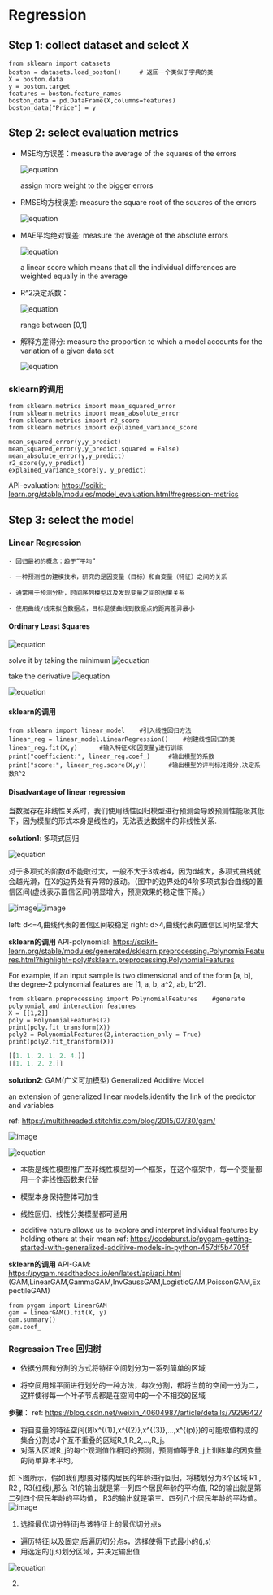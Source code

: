 # Regression

## Step 1: collect dataset and select X

    from sklearn import datasets
    boston = datasets.load_boston()     # 返回一个类似于字典的类
    X = boston.data
    y = boston.target
    features = boston.feature_names
    boston_data = pd.DataFrame(X,columns=features)
    boston_data["Price"] = y

## Step 2: select evaluation metrics
- MSE均方误差：measure the average of the squares of the errors

    ![equation](https://latex.codecogs.com/gif.latex?\text{MSE}(y,&space;\hat{y})&space;=&space;\frac{1}{n_\text{samples}}&space;\sum_{i=0}^{n_\text{samples}&space;-&space;1}&space;(y_i&space;-&space;\hat{y}_i)^2.)

    assign more weight to the bigger errors

- RMSE均方根误差: measure the square root of the squares of the errors

    ![equation](https://latex.codecogs.com/gif.latex?\text{RMSE}(y,&space;\hat{y})&space;=&space;\sqrt{\frac{1}{n_\text{samples}}&space;\sum_{i=0}^{n_\text{samples}&space;-&space;1}&space;(y_i&space;-&space;\hat{y}_i)^2.})

- MAE平均绝对误差: measure the average of the absolute errors

    ![equation](https://latex.codecogs.com/gif.latex?\text{MAE}(y,&space;\hat{y})&space;=&space;\frac{1}{n_{\text{samples}}}&space;\sum_{i=0}^{n_{\text{samples}}-1}&space;\left|&space;y_i&space;-&space;\hat{y}_i&space;\right|.)

    a linear score which means that all the individual differences are weighted equally in the average

- R^2决定系数：

    ![equation](https://latex.codecogs.com/gif.latex?R^2(y,&space;\hat{y})&space;=&space;1&space;-&space;\frac{\sum_{i=1}^{n}&space;(y_i&space;-&space;\hat{y}_i)^2}{\sum_{i=1}^{n}&space;(y_i&space;-&space;\bar{y})^2}.)

    range between [0,1]

- 解释方差得分: measure the proportion to which a model accounts for the variation of a given data set
    
    ![equation](https://latex.codecogs.com/gif.latex?explained\:variance(y,&space;\hat{y})&space;=&space;1&space;-&space;\frac{Var(&space;y&space;-&space;\hat{y})}{Var(y)})


### sklearn的调用
    from sklearn.metrics import mean_squared_error
    from sklearn.metrics import mean_absolute_error
    from sklearn.metrics import r2_score
    from sklearn.metrics import explained_variance_score

    mean_squared_error(y,y_predict)
    mean_squared_error(y,y_predict,squared = False)
    mean_absolute_error(y,y_predict)
    r2_score(y,y_predict)
    explained_variance_score(y, y_predict)

API-evaluation: https://scikit-learn.org/stable/modules/model_evaluation.html#regression-metrics

## Step 3: select the model

### Linear Regression

    - 回归最初的概念：趋于“平均” 

    - 一种预测性的建模技术，研究的是因变量（目标）和自变量（特征）之间的关系

    - 通常用于预测分析，时间序列模型以及发现变量之间的因果关系

    - 使用曲线/线来拟合数据点，目标是使曲线到数据点的距离差异最小

#### Ordinary Least Squares

![equation](https://latex.codecogs.com/gif.latex?L(w)&space;=&space;\sum\limits_{i=1}^{N}||w^Tx_i-y_i||_2^2=\sum\limits_{i=1}^{N}(w^Tx_i-y_i)^2&space;=&space;(w^TX^T-Y^T)(w^TX^T-Y^T)^T&space;=&space;w^TX^TXw&space;-&space;2w^TX^TY&plus;YY^T)  

solve it by taking the minimum
![equation](https://latex.codecogs.com/gif.latex?\hat{w}&space;=&space;argmin\;L(w))  


take the derivative
![equation](https://latex.codecogs.com/gif.latex?\frac{\partial&space;L(w)}{\partial&space;w}&space;=&space;2X^TXw-2X^TY&space;=&space;0)  


![equation](https://latex.codecogs.com/gif.latex?\hat{w}&space;=&space;(X^TX)^{-1}X^TY)  


#### sklearn的调用
    from sklearn import linear_model    #引入线性回归方法
    linear_reg = linear_model.LinearRegression()    #创建线性回归的类
    linear_reg.fit(X,y)      #输入特征X和因变量y进行训练
    print("coefficient:", linear_reg.coef_)     #输出模型的系数
    print("score:", linear_reg.score(X,y))      #输出模型的评判标准得分,决定系数R^2


#### Disadvantage of linear regression

当数据存在非线性关系时，我们使用线性回归模型进行预测会导致预测性能极其低下，因为模型的形式本身是线性的，无法表达数据中的非线性关系.

**solution1**: 多项式回归

![equation](https://latex.codecogs.com/gif.latex?y_i&space;=&space;w_0&space;&plus;&space;w_1x_i&space;&plus;&space;w_2x_i^2&space;&plus;&space;...&plus;w_dx_i^d&space;&plus;&space;\epsilon)

对于多项式的阶数d不能取过大，一般不大于3或者4，因为d越大，多项式曲线就会越光滑，在X的边界处有异常的波动。（图中的边界处的4阶多项式拟合曲线的置信区间(虚线表示置信区间)明显增大，预测效果的稳定性下降。）  

![image](./1.6.1.png)![image](./1.6.2.png)

left: d<=4,曲线代表的置信区间较稳定
right: d>4,曲线代表的置信区间明显增大

**sklearn的调用**
API-polynomial: https://scikit-learn.org/stable/modules/generated/sklearn.preprocessing.PolynomialFeatures.html?highlight=poly#sklearn.preprocessing.PolynomialFeatures

For example, if an input sample is two dimensional and of the form [a, b], the degree-2 polynomial features are [1, a, b, a^2, ab, b^2].

    from sklearn.preprocessing import PolynomialFeatures    #generate polynomial and interaction features
    X = [[1,2]]
    poly = PolynomialFeatures(2)
    print(poly.fit_transform(X))
    poly2 = PolynomialFeatures(2,interaction_only = True)
    print(poly2.fit_transform(X))

```python
[[1. 1. 2. 1. 2. 4.]]
[[1. 1. 2. 2.]]
```

**solution2**: GAM(广义可加模型) Generalized Additive Model

an extension of generalized linear models,identify the link of the predictor and variables

ref: https://multithreaded.stitchfix.com/blog/2015/07/30/gam/

![image](./1.png)

![equation](https://latex.codecogs.com/gif.latex?y_i&space;=&space;w_0&space;&plus;&space;\sum\limits_{j=1}^{p}f_{j}(x_{ij})&space;&plus;&space;\epsilon_i)

- 本质是线性模型推广至非线性模型的一个框架，在这个框架中，每一个变量都用一个非线性函数来代替

- 模型本身保持整体可加性

- 线性回归、线性分类模型都可适用

- additive nature allows us to explore and interpret individual features by holding others at their mean
    ref: https://codeburst.io/pygam-getting-started-with-generalized-additive-models-in-python-457df5b4705f

**sklearn的调用**
API-GAM: https://pygam.readthedocs.io/en/latest/api/api.html
(GAM,LinearGAM,GammaGAM,InvGaussGAM,LogisticGAM,PoissonGAM,ExpectileGAM)

    from pygam import LinearGAM
    gam = LinearGAM().fit(X, y)
    gam.summary()
    gam.coef_


### Regression Tree 回归树

- 依据分层和分割的方式将特征空间划分为一系列简单的区域

- 将空间用超平面进行划分的一种方法，每次分割，都将当前的空间一分为二，这样使得每一个叶子节点都是在空间中的一个不相交的区域

**步骤**：
    ref: https://blog.csdn.net/weixin_40604987/article/details/79296427

- 将自变量的特征空间(即x^{(1)},x^{(2)},x^{(3)},...,x^{(p)})的可能取值构成的集合分割成J个互不重叠的区域R_1,R_2,...,R_j。        
- 对落入区域R_j的每个观测值作相同的预测，预测值等于R_j上训练集的因变量的简单算术平均。 

如下图所示，假如我们想要对楼内居民的年龄进行回归，将楼划分为3个区域 R1 , R2 , R3(红线),那么 R1的输出就是第一列四个居民年龄的平均值, R2的输出就是第二列四个居民年龄的平均值， R3的输出就是第三、四列八个居民年龄的平均值。
![image](./2.png)

1. 选择最优切分特征j与该特征上的最优切分点s

- 遍历特征j以及固定j后遍历切分点s，选择使得下式最小的(j,s)
- 用选定的(j,s)划分区域，并决定输出值

![equation](https://latex.codecogs.com/gif.latex?min_{j,s}[min_{c_1}\sum\limits_{x_i\in&space;R_1(j,s)}(y_i-c_1)^2&space;&plus;&space;min_{c_2}\sum\limits_{x_i\in&space;R_2(j,s)}(y_i-c_2)^2&space;])

2. 








